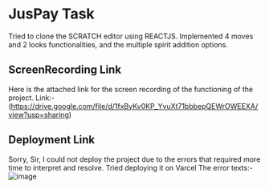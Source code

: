 # JusPay Task

Tried to clone the SCRATCH editor using REACTJS. Implemented 4 moves and 2 looks functionalities, and the multiple spirit addition options. 

## ScreenRecording Link 

Here is the attached link for the screen recording of the functioning of the project. 
Link:- (https://drive.google.com/file/d/1fxByKv0KP_YvuXt71bbbepQEWrOWEEXA/view?usp=sharing)

## Deployment Link

Sorry, Sir, I could not deploy the project due to the errors that required more time to interpret and resolve. Tried deploying it on Varcel 
The error texts:-![image](https://github.com/user-attachments/assets/3764806f-4d9c-462f-8210-2d551dddd847)


